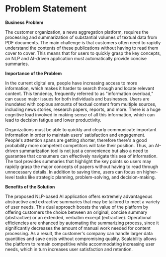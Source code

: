 # Problem Statement

**Business Problem**

The customer organization, a news aggregation platform, requires the processing and summarization of substantial volumes of textual data from PDF documents. The main challenge is that customers often need to rapidly understand the contents of these publications without having to read them cover to cover. This means that for users to quickly grasp the key concepts, an NLP and AI-driven application must automatically provide concise summaries. 

**Importance of the Problem**

In the current digital era, people have increasing access to more information, which makes it harder to search through and locate relevant content. This tendency, frequently referred to as "information overload," can cause major issues for both individuals and businesses. Users are inundated with copious amounts of textual content from multiple sources, including news stories, research papers, reports, and more. There is a huge cognitive load involved in making sense of all this information, which can lead to decision fatigue and lower productivity.

Organizations must be able to quickly and clearly communicate important information in order to maintain users' satisfaction and engagement. People's attention spans are getting shorter, therefore there's a good probability more competent competitors will take their position. Thus, an AI-driven summarization tool is not just a convenience but also a need to guarantee that consumers can effectively navigate this sea of information. The tool provides summaries that highlight the key points so users may rapidly grasp the major concepts of papers without having to read through unnecessary details. In addition to saving time, users can focus on higher-level tasks like strategic planning, problem-solving, and decision-making.

**Benefits of the Solution**

The proposed NLP-based AI application offers extremely advantageous abstractive and extractive summaries that may be tailored to meet a variety of user needs. This dual approach boosts the value of the platform by offering customers the choice between an original, concise summary (abstractive) or an extended, verbatim excerpt (extractive). Operational efficiencies are enhanced by automating the summarizing process, since it significantly decreases the amount of manual work needed for content processing. As a result, the customer's company can handle larger data quantities and save costs without compromising quality. Scalability allows the platform to remain competitive while accommodating increasing user needs, which in turn increases user satisfaction and retention. 
